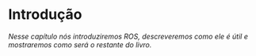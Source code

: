 # Introdução

*Nesse capítulo nós introduziremos ROS, descreveremos como ele é útil e mostraremos como será o restante do livro.*
